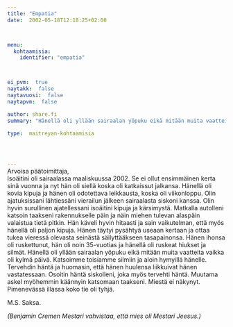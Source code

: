 ```yaml
---
title: "Empatia"
date:  2002-05-18T12:18:25+02:00



menu:
  kohtaamisia:
    identifier: "empatia"



ei_pvm:  true
naytakk:  false
naytavuosi:  false
naytapvm:  false

author: share.fi
summary: "Hänellä oli yllään sairaalan yöpuku eikä mitään muita vaatteita vaikka oli kylmä päivä. Katsoimme toisiamme silmiin ja aloin hymyillä hänelle. Tervehdin häntä ja huomasin, että hänen huulensa liikkuivat hänen vastatessaan."

type:  maitreyan-kohtaamisia



 
---
```

<p style="margin-top:-15px;">Arvoisa päätoimittaja,<br>
Isoäitini oli sairaalassa maaliskuussa 2002. Se ei ollut ensimmäinen kerta sinä vuonna ja nyt hän oli siellä koska oli katkaissut jalkansa. Hänellä oli kovia kipuja ja hänen oli odotettava leikkausta, koska oli viikonloppu. Olin ajatuksissani lähtiessäni vierailun jälkeen sairaalasta siskoni kanssa. Olin hyvin surullinen ajatellessani isoäitini kipuja ja kärsimystä. Matkalla autolleni katsoin taakseni rakennukselle päin ja näin miehen tulevan alaspäin valaistua tietä pitkin. Hän käveli hyvin hitaasti ja sain vaikutelman, että myös hänellä oli paljon kipuja. Hänen täytyi pysähtyä useaan kertaan ja ottaa tukea vieressä olevasta seinästä säilyttääkseen tasapainonsa. Hänen ihonsa oli ruskettunut, hän oli noin 35-vuotias ja hänellä oli ruskeat hiukset ja silmät. Hänellä oli yllään sairaalan yöpuku eikä mitään muita vaatteita vaikka oli kylmä päivä. Katsoimme toisiamme silmiin ja aloin hymyillä hänelle. Tervehdin häntä ja huomasin, että hänen huulensa liikkuivat hänen vastatessaan. Osoitin häntä siskolleni, joka myös tervehti häntä. Muutama askel myöhemmin käännyin katsomaan taakseni. Miestä ei näkynyt. Pimenevässä illassa koko tie oli tyhjä.</p>
<p>M.S. Saksa.</p>
<p><em>(Benjamin Cremen Mestari vahvistaa, että mies oli Mestari Jeesus.)</em></p>